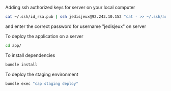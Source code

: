 Adding ssh authorized keys for server on your local computer

``` bash
cat ~/.ssh/id_rsa.pub | ssh jedisjeux@92.243.10.152 "cat - >> ~/.ssh/authorized_keys"
```

and enter the correct password for username "jedisjeux" on server


To deploy the application on a server

``` bash
cd app/
```

To install dependencies

``` bash
bundle install
```

To deploy the staging environment

``` bash
bundle exec "cap staging deploy"
```